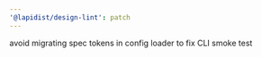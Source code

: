 ```yaml
---
'@lapidist/design-lint': patch
---
```


avoid migrating spec tokens in config loader to fix CLI smoke test
